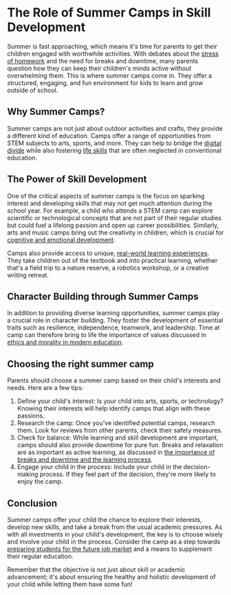 # The Role of Summer Camps in Skill Development

Summer is fast approaching, which means it's time for parents to get their children engaged with worthwhile activities. With debates about the [stress of homework](/xedublogv2/modern-challenges/the-stress-of-homework-balancing-work-and-play.md) and the need for breaks and downtime, many parents question how they can keep their children's minds active without overwhelming them. This is where summer camps come in. They offer a structured, engaging, and fun environment for kids to learn and grow outside of school. 

## Why Summer Camps?

Summer camps are not just about outdoor activities and crafts, they provide a different kind of education. Camps offer a range of opportunities from STEM subjects to arts, sports, and more. They can help to bridge the [digital divide](/xedublogv2/modern-challenges/addressing-the-digital-divide-ensuring-equal-access.md) while also fostering [life skills](/v2/education-fundamentals/the-overlooked-importance-of-life-skills-in-curriculum.md) that are often neglected in conventional education.

## The Power of Skill Development

One of the critical aspects of summer camps is the focus on sparking interest and developing skills that may not get much attention during the school year. For example, a child who attends a STEM camp can explore scientific or technological concepts that are not part of their regular studies but could fuel a lifelong passion and open up career possibilities. Similarly, arts and music camps bring out the creativity in children, which is crucial for [cognitive and emotional development](/xedublogv2/holistic-development/the-role-of-drama-and-theater-in-personality-development.md).

Camps also provide access to unique, [real-world learning experiences](/xedublogv2/experiential-learning/the-importance-of-real-world-learning-experiences.md). They take children out of the textbook and into practical learning, whether that's a field trip to a nature reserve, a robotics workshop, or a creative writing retreat.

## Character Building through Summer Camps

In addition to providing diverse learning opportunities, summer camps play a crucial role in character building. They foster the development of essential traits such as resilience, independence, teamwork, and leadership. Time at camp can therefore bring to life the importance of values discussed in [ethics and morality in modern education](/xedublogv2/education-fundamentals/ethics-and-morality-in-modern-education.md).

## Choosing the right summer camp

Parents should choose a summer camp based on their child's interests and needs. Here are a few tips:

1. Define your child's interest: Is your child into arts, sports, or technology? Knowing their interests will help identify camps that align with these passions.
2. Research the camp: Once you've identified potential camps, research them. Look for reviews from other parents, check their safety measures.
3. Check for balance: While learning and skill development are important, camps should also provide downtime for pure fun. Breaks and relaxation are as important as active learning, as discussed in [the importance of breaks and downtime and the learning process](/xedublogv2/student-well-being/the-importance-of-breaks-and-downtime-in-the-learning-process.md).
4. Engage your child in the process: Include your child in the decision-making process. If they feel part of the decision, they're more likely to enjoy the camp.

## Conclusion 

Summer camps offer your child the chance to explore their interests, develop new skills, and take a break from the usual academic pressures. As with all investments in your child's development, the key is to choose wisely and involve your child in the process. Consider the camp as a step towards [preparing students for the future job market](/xedublogv2/modern-challenges/preparing-students-for-the-future-job-market.md) and a means to supplement their regular education. 

Remember that the objective is not just about skill or academic advancement; it's about ensuring the healthy and holistic development of your child while letting them have some fun!